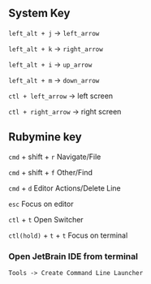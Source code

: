 ## System Key

`left_alt + j` -> `left_arrow`

`left_alt + k` -> `right_arrow`

`left_alt + i` -> `up_arrow`

`left_alt + m` -> `down_arrow`

`ctl + left_arrow` -> left screen

`ctl + right_arrow` -> right screen


## Rubymine key

`cmd` + shift + `r` Navigate/File

`cmd` + shift + `f` Other/Find

`cmd` + `d` Editor Actions/Delete Line

`esc` Focus on editor

`ctl` + `t` Open Switcher

`ctl(hold)` + `t` + `t` Focus on terminal

### Open JetBrain IDE from terminal
```
Tools -> Create Command Line Launcher
```
